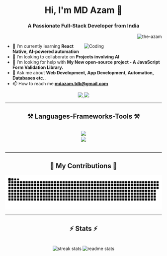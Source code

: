 <h1 align="center">Hi, I'm MD Azam 👋</h1>
<h3 align="center">A Passionate Full-Stack Developer from India</h3>
<p  align="right"> <img src="https://komarev.com/ghpvc/?username=the-azam&label=Visitors&color=0e75b6&style=flat" alt="the-azam" /> </p>

<img align="right" alt="Coding" width="250" src="https://cdn.dribbble.com/users/1162077/screenshots/3848914/programmer.gif">
  
- 🌱 I’m currently learning **React Native, AI-powered automation**
- 👯 I’m looking to collaborate on **Projects involving AI**
- 🤝 I’m looking for help with **My New open-source project - A JavaScript Form Validation Library.**
- 💬 Ask me about **Web Development, App Development, Automation, Databases etc..**
- 📫 How to reach me **mdazam.tdb@gmail.com**

<div align="center"> 
  <a href="mailto:mdazam.tdb@gmail.com">
    <img src="https://img.shields.io/badge/Gmail-333333?style=for-the-badge&logo=gmail&logoColor=red" />
  </a>
  <a href="[https://linkedin.com/in/pedro-sales-muniz](https://linkedin.com/in/muhammad--azam)" target="_blank">
    <img src="https://img.shields.io/badge/LinkedIn-0077B5?style=for-the-badge&logo=linkedin&logoColor=white" target="_blank" />
  </a> 
</div>

 <hr/>
 
<h2 align="center">⚒️ Languages-Frameworks-Tools ⚒️</h2>
<br/>
<div align="center">
  <img src="https://skillicons.dev/icons?i=html,css,js,nodejs,php,python,java,swift" /> <br>
  <img src="https://skillicons.dev/icons?i=mysql,mongodb,react,androidstudio,arduino,github,express,firebase,bootstrap,devto" /><br>
</div>

<br/>
<hr/>

<div align="center">
  <h2>🐍 My Contributions 🐍</h2> 
  <img alt="snake eating my contributions" src="https://raw.githubusercontent.com/The-Azam/The-Azam/refs/heads/output/github-contribution-grid-snake.svg?v=456546" />
  <br/>
</div>
<hr/> 
<h2 align="center">⚡ Stats ⚡</h2>
<br>
<div align=center>
  <img width=390 src="https://github-readme-streak-stats-salesp07.vercel.app/?user=the-azam&count_private=true&theme=react&border_radius=10" alt="streak stats"/>
  <img width=390 src="https://github-readme-stats-salesp07.vercel.app/api?username=the-azam&count_private=true&show_icons=true&theme=react&rank_icon=github&border_radius=10" alt="readme stats" />
  <br/>  
</div> 
